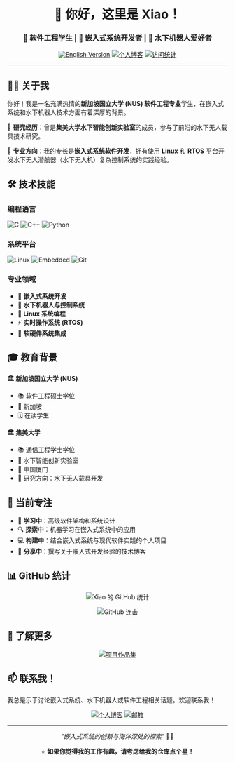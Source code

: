 <div align="center">

# 👋 你好，这里是 Xiao！

### 🚀 软件工程学生 | 🤖 嵌入式系统开发者 | 🌊 水下机器人爱好者

[![English Version](https://img.shields.io/badge/English-README.md-blue?style=for-the-badge)](README.md)
[![个人博客](https://img.shields.io/badge/博客-sfxfs.github.io-orange?style=for-the-badge&logo=github-pages)](https://sfxfs.github.io)
[![访问统计](https://komarev.com/ghpvc/?username=sfxfs&color=brightgreen&style=for-the-badge&label=访问次数)](https://github.com/sfxfs)

</div>

---

## 👨‍💻 关于我

你好！我是一名充满热情的**新加坡国立大学 (NUS) 软件工程专业**学生，在嵌入式系统和水下机器人技术方面有着深厚的背景。

🔬 **研究经历**：曾是**集美大学水下智能创新实验室**的成员，参与了前沿的水下无人载具技术研究。

🎯 **专业方向**：我的专长是**嵌入式系统软件开发**，拥有使用 **Linux** 和 **RTOS** 平台开发水下无人潜航器（水下无人机）复杂控制系统的实践经验。

## 🛠️ 技术技能

### 编程语言
![C](https://img.shields.io/badge/C-00599C?style=for-the-badge&logo=c&logoColor=white)
![C++](https://img.shields.io/badge/C++-00599C?style=for-the-badge&logo=c%2B%2B&logoColor=white)
![Python](https://img.shields.io/badge/Python-3776AB?style=for-the-badge&logo=python&logoColor=white)

### 系统平台
![Linux](https://img.shields.io/badge/Linux-FCC624?style=for-the-badge&logo=linux&logoColor=black)
![Embedded](https://img.shields.io/badge/RTOS-FF6B35?style=for-the-badge&logo=arm&logoColor=white)
![Git](https://img.shields.io/badge/Git-F05032?style=for-the-badge&logo=git&logoColor=white)

### 专业领域
- 🤖 **嵌入式系统开发**
- 🌊 **水下机器人与控制系统**
- 🐧 **Linux 系统编程**
- ⚡ **实时操作系统 (RTOS)**
- 🔧 **软硬件系统集成**

## 🎓 教育背景

**🏛️ 新加坡国立大学 (NUS)**
- 📚 软件工程硕士学位
- 📍 新加坡
- 🗓️ 在读学生

**🏛️ 集美大学**
- 📚 通信工程学士学位
- 🔬 水下智能创新实验室
- 📍 中国厦门
- 🤖 研究方向：水下无人载具开发

## 🚀 当前专注

- 🌱 **学习中**：高级软件架构和系统设计
- 🔍 **探索中**：机器学习在嵌入式系统中的应用
- 💻 **构建中**：结合嵌入式系统与现代软件实践的个人项目
- 📝 **分享中**：撰写关于嵌入式开发经验的技术博客

## 📊 GitHub 统计

<div align="center">

![Xiao 的 GitHub 统计](https://github-readme-stats.vercel.app/api?username=sfxfs&show_icons=true&theme=transparent&hide_border=true&include_all_commits=true&count_private=true&locale=cn)

![GitHub 连击](https://github-readme-streak-stats.herokuapp.com/?user=sfxfs&theme=transparent&hide_border=true&locale=zh_Hans)

</div>

## 📂 了解更多

<div align="center">

[![项目作品集](https://img.shields.io/badge/💼_作品集-查看项目-blue?style=for-the-badge&logo=github)](PROJECTS.md)

</div>

## 📫 联系我！

我总是乐于讨论嵌入式系统、水下机器人或软件工程相关话题。欢迎联系我！

<div align="center">

[![个人博客](https://img.shields.io/badge/📔_个人博客-访问-orange?style=for-the-badge&logo=github-pages)](https://sfxfs.github.io)
[![邮箱](https://img.shields.io/badge/📧_联系-邮箱-red?style=for-the-badge&logo=gmail)](mailto:xiaofeng-fu@foxmail.com)

</div>

---

<div align="center">

*"嵌入式系统的创新与海洋深处的探索"* 🌊🤖

⭐ **如果你觉得我的工作有趣，请考虑给我的仓库点个星！**

</div>
